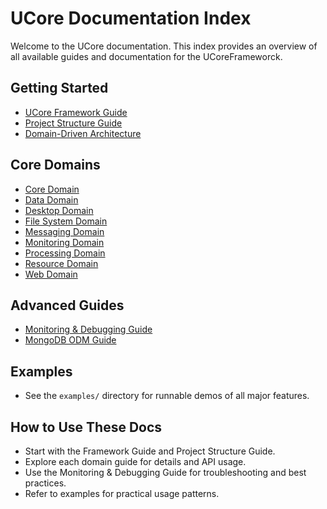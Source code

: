 # UCore Documentation Index

Welcome to the UCore documentation. This index provides an overview of all available guides and documentation for the UCoreFrameworck.

## Getting Started
- [UCore Framework Guide](ucore-UCoreFrameworck-guide.md)
- [Project Structure Guide](project-structure-guide.md)
- [Domain-Driven Architecture](domain-driven-architecture.md)

## Core Domains
- [Core Domain](core.md)
- [Data Domain](data.md)
- [Desktop Domain](desktop.md)
- [File System Domain](fs.md)
- [Messaging Domain](messaging.md)
- [Monitoring Domain](monitoring.md)
- [Processing Domain](processing.md)
- [Resource Domain](resource.md)
- [Web Domain](web.md)

## Advanced Guides
- [Monitoring & Debugging Guide](monitoring-debugging-guide.md)
- [MongoDB ODM Guide](data/mongodb-odm-guide.md)

## Examples
- See the `examples/` directory for runnable demos of all major features.

## How to Use These Docs
- Start with the Framework Guide and Project Structure Guide.
- Explore each domain guide for details and API usage.
- Use the Monitoring & Debugging Guide for troubleshooting and best practices.
- Refer to examples for practical usage patterns.
